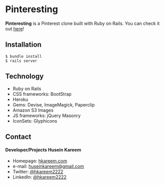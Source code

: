 Pinteresting
======
**Pinteresting** is a Pinterest clone built with Ruby on Rails. You can check it out [here](https://pinteresting-ror.herokuapp.com/)!

## Installation
```console
$ bundle install
$ rails server
```

## Technology
* Ruby on Rails
* CSS frameworks: BootStrap
* Heroku
* Gems: Devise, ImageMagick, Paperclip
* Amazon S3 Images
* JS frameworks: jQuery Masonry
* IconSets: Glyphicons

## Contact
#### Developer/Projects Husein Kareem
* Homepage: [hkareem.com](http://hkareem.com/)
* e-mail: [huseinkareem@gmail.com](mailto:huseinkareem@gmail.com)
* Twitter: [@hkareem2222](https://twitter.com/hkareem2222)
* LinkedIn: [@hkareem2222](https://www.linkedin.com/in/hkareem2222)